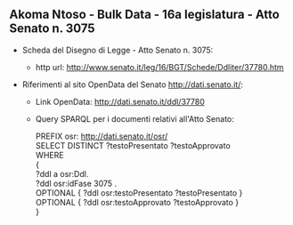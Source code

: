 ## Akoma Ntoso - Bulk Data - 16a legislatura - Atto Senato n. 3075 ##

* Scheda del Disegno di Legge - Atto Senato n. 3075:
	* http url: http://www.senato.it/leg/16/BGT/Schede/Ddliter/37780.htm

* Riferimenti al sito OpenData del Senato http://dati.senato.it/:
	* Link OpenData: http://dati.senato.it/ddl/37780
	* Query SPARQL per i documenti relativi all'Atto Senato:

        PREFIX osr: <http://dati.senato.it/osr/>  
		SELECT DISTINCT ?testoPresentato ?testoApprovato  
		WHERE  
		{  
		    ?ddl a osr:Ddl.  
		    ?ddl osr:idFase 3075 .  
		    OPTIONAL { ?ddl osr:testoPresentato ?testoPresentato }  
		    OPTIONAL { ?ddl osr:testoApprovato ?testoApprovato }  
		}
		